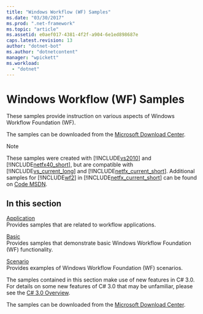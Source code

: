 ```yaml
---
title: "Windows Workflow (WF) Samples"
ms.date: "03/30/2017"
ms.prod: ".net-framework"
ms.topic: "article"
ms.assetid: e0aef017-4381-4f2f-a904-6e1ed898687e
caps.latest.revision: 13
author: "dotnet-bot"
ms.author: "dotnetcontent"
manager: "wpickett"
ms.workload: 
  - "dotnet"
---
```

# Windows Workflow (WF) Samples
These samples provide instruction on various aspects of Windows Workflow Foundation (WF).  
  
The samples can be downloaded from the [Microsoft Download Center](http://go.microsoft.com/fwlink/?LinkId=150780).  
  
> [!NOTE]
>  These samples were created with [!INCLUDE[vs2010](../../../../includes/vs2010-md.md)] and [!INCLUDE[netfx40_short](../../../../includes/netfx40-short-md.md)], but are compatible with [!INCLUDE[vs_current_long](../../../../includes/vs-current-long-md.md)] and [!INCLUDE[netfx_current_short](../../../../includes/netfx-current-short-md.md)]. Additional samples for [!INCLUDE[wf2](../../../../includes/wf2-md.md)] in [!INCLUDE[netfx_current_short](../../../../includes/netfx-current-short-md.md)] can be found on [Code MSDN](http://aka.ms/WF45Samples).
  
## In this section  
 [Application](../../../../docs/framework/windows-workflow-foundation/samples/application.md)  
 Provides samples that are related to workflow applications.  
  
 [Basic](../../../../docs/framework/windows-workflow-foundation/samples/basic.md)  
 Provides samples that demonstrate basic Windows Workflow Foundation (WF) functionality.  
  
 [Scenario](../../../../docs/framework/windows-workflow-foundation/samples/scenario.md)  
 Provides examples of Windows Workflow Foundation (WF) scenarios.  
  
 The samples contained in this section make use of new features in C# 3.0. For details on some new features of C# 3.0 that may be unfamiliar, please see the [C# 3.0 Overview](http://go.microsoft.com/fwlink/?LinkId=193972).  
  
 The samples can be downloaded from the [Microsoft Download Center](http://go.microsoft.com/fwlink/?LinkId=150780).
